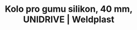 ---
Filename: "kolo-pro-gumu-silikon-40-mm-unidrive"
Link: "file:/Users/vinayakpatel/Downloads/www.weldplast.cz/kolo-pro-gumu-silikon-40-mm-unidrive"
product_name: "Kolo pro gumu silikon, 40 mm, UNIDRIVE"
product_id: "Obj. číslo:159.911"
title: "Kolo pro gumu silikon, 40 mm, UNIDRIVE | Weldplast"
product_desc: ""
product_specs: ""
product_downloads: ""
href: ""
p_desc_2: ""
accessories: "Náhradní guma silikon 40 mm, UNIDRIVE"
similar_products: ""
---